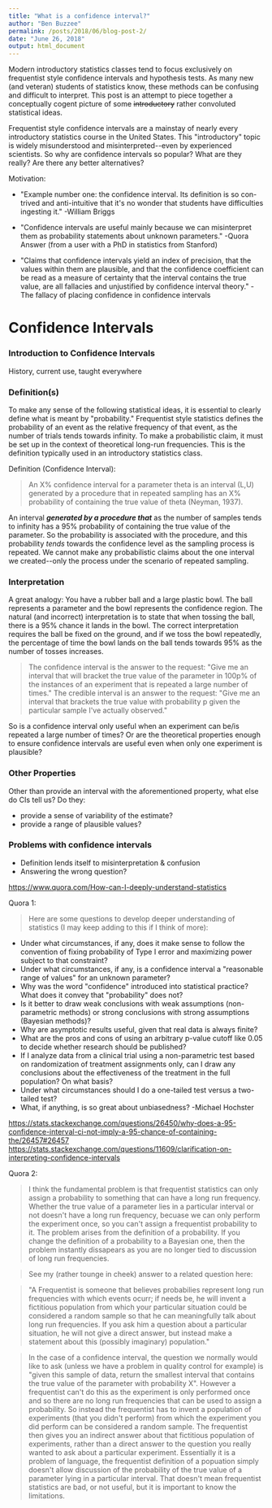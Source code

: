 ```yaml
---
title: "What is a confidence interval?"
author: "Ben Buzzee"
permalink: /posts/2018/06/blog-post-2/
date: "June 26, 2018"
output: html_document
---
```


Modern introductory statistics classes tend to focus exclusively on frequentist style confidence intervals and hypothesis tests. As many new (and veteran) students of statistics know, these methods can be confusing and difficult to interpret. This post is an attempt to piece together a conceptually cogent picture of some ~~introductory~~ rather convoluted statistical ideas.

Frequentist style confidence intervals are a mainstay of nearly every introductory statistics course in the United States. This "introductory" topic is widely misunderstood and misinterpreted--even by experienced scientists. So why are confidence intervals so popular? What are they really? Are there any better alternatives?

Motivation:

* "Example number one: the confidence interval. Its definition is so con-trived and anti-intuitive that it's no wonder that students have difficulties
ingesting it." -William Briggs

 * "Confidence intervals are useful mainly because we can misinterpret them as probability statements about unknown parameters." -Quora Answer (from a user with a PhD in statistics from Stanford)

 * "Claims that confidence intervals yield an
index of precision, that the values within them are plausible,
and that the confidence coefficient can be read as
a measure of certainty that the interval contains the true
value, are all fallacies and unjustified by confidence interval
theory." - The fallacy of placing confidence in confidence intervals



# Confidence Intervals 

### Introduction to Confidence Intervals

History, current use, taught everywhere

### Definition(s)

To make any sense of the following statistical ideas, it is essential to clearly define what is meant by "probability." Frequentist style statistics defines the probability of an event as the relative frequency of that event, as the number of trials tends towards infinity. To make a probabilistic claim, it must be set up in the context of theoretical long-run frequencies. This is the definition typically used in an introductory statistics class.

Definition (Confidence Interval): 
> An X% confidence interval for a parameter theta is an interval (L,U) generated
by a procedure that in repeated sampling has an X% probability
of containing the true value of theta (Neyman, 1937).

An interval ___generated by a procedure that___ as the number of samples tends to infinity has a 95% probability of containing the true value of the parameter. So the probability is associated with the procedure, and this probability _tends_ towards the confidence level as the sampling process is repeated.  We cannot make any probabilistic claims about the one interval we created--only the process under the scenario of repeated sampling.


### Interpretation
A great analogy: You have a rubber ball and a large plastic bowl. The ball represents a parameter and the bowl represents the confidence region. The natural (and incorrect) interpretation is to state that when tossing the ball, there is a 95% chance it lands in the bowl. The correct interpretation requires the ball be fixed on the ground, and if we toss the bowl repeatedly, the percentage of time the bowl lands on the ball tends towards 95% as the number of tosses increases.

>The confidence interval is the answer to the request: "Give me an interval that will bracket the true value of the parameter in 100p% of the instances of an experiment that is repeated a large number of times." The credible interval is an answer to the request: "Give me an interval that brackets the true value with probability p given the particular sample I've actually observed."

So is a confidence interval only useful when an experiment can be/is repeated a large number of times? Or are the theoretical properties enough to ensure confidence intervals are useful even when only one experiment is plausible?


### Other Properties
Other than provide an interval with the aforementioned property, what else do CIs tell us? Do they:
* provide a sense of variability of the estimate?
* provide a range of plausible values?



### Problems with confidence intervals
 * Definition lends itself to misinterpretation & confusion
 * Answering the wrong question?






https://www.quora.com/How-can-I-deeply-understand-statistics

Quora 1:
> Here are some questions to develop deeper understanding of statistics (I may keep adding to this if I think of more):
 * Under what circumstances, if any, does it make sense to follow the convention of fixing probability of Type I error and maximizing power subject to that constraint?
 * Under what circumstances, if any, is a confidence interval a "reasonable range of values" for an unknown parameter?
 * Why was the word "confidence" introduced into statistical practice? What does it convey that "probability" does not?
 * Is it better to draw weak conclusions with weak assumptions (non-parametric methods) or strong conclusions with strong assumptions (Bayesian methods)?
  * Why are asymptotic results useful, given that real data is always finite?
  * What are the pros and cons of using an arbitrary p-value cutoff like 0.05 to decide whether research should be published?
  * If I analyze data from a clinical trial using a non-parametric test based on randomization of treatment assignments only, can I draw any conclusions about the effectiveness of the treatment in the full population? On what basis?
  * Under what circumstances should I do a one-tailed test versus a two-tailed test?
  * What, if anything, is so great about unbiasedness? -Michael Hochster



https://stats.stackexchange.com/questions/26450/why-does-a-95-confidence-interval-ci-not-imply-a-95-chance-of-containing-the/26457#26457
https://stats.stackexchange.com/questions/11609/clarification-on-interpreting-confidence-intervals

Quora 2:
> I think the fundamental problem is that frequentist statistics can only assign a probability to something that can have a long run frequency. Whether the true value of a parameter lies in a particular interval or not doesn't have a long run frequency, becuase we can only perform the experiment once, so you can't assign a frequentist probability to it. The problem arises from the definition of a probability. If you change the definition of a probability to a Bayesian one, then the problem instantly dissapears as you are no longer tied to discussion of long run frequencies.

> See my (rather tounge in cheek) answer to a related question here:

> "A Frequentist is someone that believes probabilies represent long run frequencies with which events ocurr; if needs be, he will invent a fictitious population from which your particular situation could be considered a random sample so that he can meaningfully talk about long run frequencies. If you ask him a question about a particular situation, he will not give a direct answer, but instead make a statement about this (possibly imaginary) population."

> In the case of a confidence interval, the question we normally would like to ask (unless we have a problem in quality control for example) is "given this sample of data, return the smallest interval that contains the true value of the parameter with probability X". However a frequentist can't do this as the experiment is only performed once and so there are no long run frequencies that can be used to assign a probability. So instead the frequentist has to invent a population of experiments (that you didn't perform) from which the experiment you did perform can be considered a random sample. The frequentist then gives you an indirect answer about that fictitious population of experiments, rather than a direct answer to the question you really wanted to ask about a particular experiment.
> Essentially it is a problem of language, the frequentist definition of a popuation simply doesn't allow discussion of the probability of the true value of a parameter lying in a particular interval. That doesn't mean frequentist statistics are bad, or not useful, but it is important to know the limitations.

